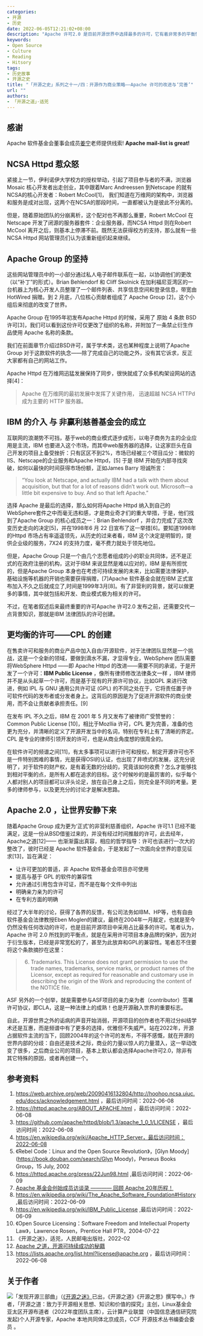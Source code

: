```yaml
---
categories:
- 开源
- 历史
date: 2022-06-05T12:21:02+08:00
description: "Apache 许可2.0 是目前开源世界中选择最多的许可，它有着非常多的平衡性，没有GPL的强势，也没有BSD/MIT的任性，承认现实世界的各方力量，从商标到专利，再到著作权，以优雅的方式赢得了众多开发者的信赖，有人说Apache许可超过了Apache基金会的功劳，或许有点夸张，但是有其不可替代的重要作用。接下来我们就回顾一下这份许可创建的路径。"
keywords:
- Open Source
- Culture
- Reading
- Hitsory
tags:
- 历史故事
- 开源之史
title: "「开源之史」系列之十一/四：开源作为商业策略——Apache 许可的改进与‘完善’"
url: ""
authors:
- 「开源之道」·适兕
---
```


## 感谢

Apache 软件基金会董事会成员[姜宁](https://twitter.com/willemjiang)老师提供线索!   **Apache mail-list is great!**

## NCSA Httpd 惹众怒

紧接上一节，伊利诺伊大学校方的授权举动，引起了项目参与者的不满，浏览器Mosaic 核心开发者出走创业，其中跟着Marc Andreessen 到Netscape 的就有 NCSA的核心开发者：Robert McCool[1]， 我们知道在万维网的架构中，浏览器和服务是成对出现，这两个在NCSA的那段时间，一直都被认为是彼此不分离的。

但是，随着原始团队的分崩离析，这个配对也不再那么重要，Robert McCool 在Netscape 开发了闭源的服务器套件：企业服务器，而NCSA Httpd 则在Robert McCool 离开之后，则基本上停滞不前。既然无法获得校方的支持，那么就有一些NCSA Httpd  网站管理员们认为该重新组织起来继续。

## Apache Group 的坚持

这些网站管理员中的一小部分通过私人电子邮件联系在一起，以协调他们的更改（以“补丁”的形式）。Brian Behlendorf 和 Cliff Skolnick 在加利福尼亚湾区的一台机器上为核心开发人员整理了一个邮件列表、共享信息空间和登录信息，带宽由 HotWired 捐赠。到 2 月底，八位核心贡献者组成了 Apache Group [2]，这个小组后来彻底的改变了世界。

Apache Group 在1995年初发布Apache Httpd 的时候，采用了 原始 4 条款 BSD 许可[3]，我们可以看到这份许可仅更改了组织的名称，并附加了一条禁止衍生作品使用 Apache 名称的条款。

我们在前面章节介绍过BSD许可，属于学术类，这也某种程度上说明了Apache Group 对于这款软件的执念——除了完成自己的功能之外，没有其它诉求，反正大家都有自己的网站工作。

Apache Httpd 在万维网迅猛发展保持了同步，很快就成了众多机构架设网站的选择[4]：

> Apache 在万维网的最初发展中发挥了关键作用， 迅速超越 NCSA HTTPd 成为主要的 HTTP 服务器。

## IBM 的介入 与 非赢利慈善基金会的成立

互联网的浪潮势不可挡，基于web的商业模式逐步成形，以电子商务为主的企业应用是主流，IBM 也要进入这个市场，而其中web服务器的选择，让这家巨头在自己开发的项目上备受挫折：只有区区不到2%，市场已经被三个项目瓜分：微软的IIS、Netscape的企业服务和Apache Httpd，[5] 于是 IBM 开始在内部寻找突破，如何以最快的时间获得市场份额，正如James Barry 坦诚所言： 

> “You look at Netscape, and actually IBM had a talk with them about acquisition, but that for a lot of reasons didn’t work out. Microsoft—a little bit expensive to buy. And so that left Apache.”

选择 Apache 是最后的选择，那么如何将Apache Httpd 纳入到自己的WebSphere套件之中而毫无违和感，才是商业奇才们的重大举措，于是，他们找到了Apache Group 的核心成员之一：Brian Behlendorf ，并合力完成了这次改变历史走向的决定[5]，并在1998年6 月 22 日宣布了这一举措[6]。要知道1998年的Httpd 市场占有率遥遥领先，从历史的过来者看，IBM 这个决定是明智的，提供企业级的服务，7X24 的支持力度，毫不费力就处于领先地位。

但是，Apache Group 只是一个由几个志愿者组成的小的职业共同体，还不是正式的在政府注册的机构，这对于IBM 来说显然是难以应对的，IBM 是有所担忧的，但是Apache Group 本身也在考虑可持续发展的未来，比如需要法律保护，基础设施等机器的开销也需要获得捐赠，[7]Apache 软件基金会就在IBM 正式宣布加入不久之后就成立了,时间是1999年3月[8]。有了非营利的背景，就可以做更多的事情，其中就包括和开发、商业模式极为相关的许可。

不过，在笔者叙述后来最终重要的许可Apache 许可2.0 发布之前，还需要交代一点背景知识，那就是IBM 法律团队的许可创建。

## 更均衡的许可——CPL 的创建

在售卖许可和服务的商业产品中加入自由/开源软件，对于法律团队显然是一个挑战，这是一个全新的领域，要做到滴水不漏，才显得专业，WebSphere 团队需要将WebSphere Httpd ——即 Apache Httpd 的改进——需要不同的承诺，于是开发了一个许可：**IBM Public License** ，像所有律师修改法律条文一样 ，IBM 律师并不是从头起草一个许可，而是基于现有的开源许可协议，比如GPL 来进行改进，例如 IPL 与 GNU 通用公共许可证 (GPL) 的不同之处在于，它将责任置于许可软件代码的发布者或分发者身上。这背后的原因是为了促进开源软件的商业使用，而不会让贡献者承担责任。[9]

在发布 IPL 不久之后，IBM 在 2001 年 5 月又发布了被律师广受赞誉的：Common Public License [10]，相比于Mozllia 许可，CPL 更为完善，准备的也更为充分，并清晰的定义了开源开发当中的名词，特别在专利上有了清晰的界定。 CPL 是专业的律师引领开发的许可，也是从商业角度想的很周全的。

在软件许可的频谱之间[11]，有太多事项可以进行许可和授权，制定开源许可也不是一件特别困难的事情，光是获得OSI的认证，也出现了井喷式的发展，这充分说明了，对于软件的财产权，是有着无数的分歧的，究竟该如何收费？怎么才能够找到相对平衡的点，是所有人都在追求的目标。这个时候吵的是最厉害的，似乎每个人都对别人的项目都可以评头论足，放在自己身上之后，则完全是不同的考量。更多的律师参与，以及更充分的讨论才是解决思路。

## Apache 2.0 ，让世界安静下来

随着Apache Group 成为更为‘正式’的非营利慈善组织，Apache 许可1.1 已经不能满足，这是一份从BSD借鉴过来的，并没有经过时间推敲的许可，此去经年，Apache之道[12]—— 也渐渐露出真容，相应的哲学指导：许可也该进行一次大的整改了，彼时已经是 Apache 软件基金会，于是发起了一次面向全世界的意见征求[13]，旨在满足：

* 让许可更加的普适，非 Apache 软件基金会项目亦可使用
* 提高与基于 GPL 的软件的兼容性
* 允许通过引用包含许可证，而不是在每个文件中列出
* 明确亲力亲为的许可
* 在专利方面的明确

经过了大半年的讨论，获得了各界的反馈，有公司法务如IBM、HP等，也有自由软件基金会法律教授Eben Moglen的建议，最终在2004年一月敲定，也就是至今仍然没有任何改动的许可，也是目前开源项目中采用占比最多的许可。笔者认为，Apache 许可 2.0 所找到的平衡点，就是在采用许可项目本身品牌的保护，因为对于衍生版本，已经是非常宽松的了，甚至为此放弃和GPL的兼容性。笔者忍不住要将这个条款摘抄在这里：

> 6. Trademarks. This License does not grant permission to use the trade names, trademarks, service marks, or product names of the Licensor, except as required for reasonable and customary use in describing the origin of the Work and reproducing the content of the NOTICE file.

ASF 另外的一个创举，就是需要参与ASF项目的亲力亲为者（contributor）签署许可协议，即CLA，这是一种法律上的成熟！也是开源融入世界的重要标志。

自此，开源世界之外的诟病的声音开始消弱，开源项目的创作者也不用过分纠结学术还是互惠，而是频谱中有了更多的选择，优雅但不失威严。站在2022年，开源占据软件主流的当下，回顾2004年的这个许可的发布，不得不感慨，就在开源的世界内部的分歧：自由还是技术之际，商业的力量以惊人的力量潜入，这一举动改变了很多，之后商业公司的项目，基本上默认都会选择Apache许可2.0，除非有其它特殊的原因，或者再创建一个。


## 参考资料

1. https://web.archive.org/web/20090416132804/http://hoohoo.ncsa.uiuc.edu/docs/acknowledgement.html ，最后访问时间：2022-06-08
2. https://httpd.apache.org/ABOUT_APACHE.html ，最后访问时间：2022-06-08
3. https://github.com/apache/httpd/blob/1.3/apache_1_0_1/LICENSE ，最后访问时间：2022-06-08
4. https://en.wikipedia.org/wiki/Apache_HTTP_Server，最后访问时间：2022-06-08
5. 《Rebel Code：Linux and the Open Source Revolution》，[Glyn Moody](https://book.douban.com/search/Glyn Moody)，Perseus Books Group，15 July, 2002
6. https://httpd.apache.org/press/22Jun98.html ,最后访问时间：2022-06-09
7. [Apache 基金会创始成员访谈录 ———— 回顾 Apache 20年历程！](posts/foundation_introduce/asf-founders-look-back-on-20-years/) 
8. https://en.wikipedia.org/wiki/The_Apache_Software_Foundation#History ,最后访问时间：2022-06-09
9. https://en.wikipedia.org/wiki/IBM_Public_License ,最后访问时间：2022-06-09
10. 《Open Source Licensing：Software Freedom and Intellectual Property Law》，Lawrence Rosen，Prentice Hall PTR，2004-07-22
11. 《开源之迷》，适兕，人民邮电出版社，2022-02
12. [Apache 之道，开源可持续成功的秘籍](/posts/foundation_introduce/the_apache_way_to_sustainable_os/) 
13. https://lists.apache.org/list.html?license@apache.org  ，最后访问时间：2022-06-08


## 关于作者

![](/public/kuosi-face-of-os.png)「发现开源三部曲」（[《开源之迷》](posts/book-of-open-source/the-fascinating-of-open-source/)已出，《开源之道》《开源之思》撰写中。）作者，「开源之道：致力于开源相关思想、知识和价值的探究」主创，Linux基金会亚太区开源布道者（2022年度团队主席），云计算产业联盟（中国信息通信研究院发起)个人开源专家，Apache 本地共同体北京成员，CCF 开源技术丛书编委会委员 。
